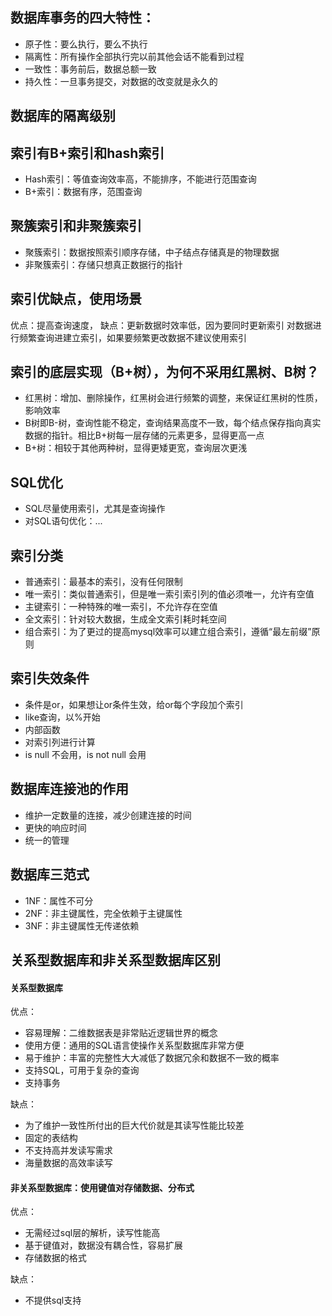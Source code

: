 ## 数据库事务的四大特性：

* 原子性：要么执行，要么不执行
* 隔离性：所有操作全部执行完以前其他会话不能看到过程
* 一致性：事务前后，数据总额一致
* 持久性：一旦事务提交，对数据的改变就是永久的

## 数据库的隔离级别



## 索引有B+索引和hash索引

* Hash索引：等值查询效率高，不能排序，不能进行范围查询
* B+索引：数据有序，范围查询

## 聚簇索引和非聚簇索引

* 聚簇索引：数据按照索引顺序存储，中子结点存储真是的物理数据
* 非聚簇索引：存储只想真正数据行的指针

## 索引优缺点，使用场景

优点：提高查询速度，
缺点：更新数据时效率低，因为要同时更新索引
对数据进行频繁查询进建立索引，如果要频繁更改数据不建议使用索引

## 索引的底层实现（B+树），为何不采用红黑树、B树？

* 红黑树：增加、删除操作，红黑树会进行频繁的调整，来保证红黑树的性质，影响效率
* B树即B-树，查询性能不稳定，查询结果高度不一致，每个结点保存指向真实数据的指针。相比B+树每一层存储的元素更多，显得更高一点
* B+树：相较于其他两种树，显得更矮更宽，查询层次更浅

## SQL优化

* SQL尽量使用索引，尤其是查询操作
* 对SQL语句优化：...

## 索引分类

* 普通索引：最基本的索引，没有任何限制
* 唯一索引：类似普通索引，但是唯一索引索引列的值必须唯一，允许有空值
* 主键索引：一种特殊的唯一索引，不允许存在空值
* 全文索引：针对较大数据，生成全文索引耗时耗空间
* 组合索引：为了更过的提高mysql效率可以建立组合索引，遵循“最左前缀”原则

## 索引失效条件

* 条件是or，如果想让or条件生效，给or每个字段加个索引
* like查询，以%开始
* 内部函数
* 对索引列进行计算
* is null 不会用，is not null 会用

## 数据库连接池的作用

* 维护一定数量的连接，减少创建连接的时间
* 更快的响应时间
* 统一的管理

## 数据库三范式

* 1NF：属性不可分
* 2NF：非主键属性，完全依赖于主键属性
* 3NF：非主键属性无传递依赖

## 关系型数据库和非关系型数据库区别

#### 关系型数据库

优点：

* 容易理解：二维数据表是非常贴近逻辑世界的概念
* 使用方便：通用的SQL语言使操作关系型数据库非常方便
* 易于维护：丰富的完整性大大减低了数据冗余和数据不一致的概率
* 支持SQL，可用于复杂的查询
* 支持事务

缺点：

* 为了维护一致性所付出的巨大代价就是其读写性能比较差
* 固定的表结构
* 不支持高并发读写需求
*  海量数据的高效率读写

#### 非关系型数据库：使用键值对存储数据、分布式

优点：

* 无需经过sql层的解析，读写性能高
* 基于键值对，数据没有耦合性，容易扩展
* 存储数据的格式

缺点：

* 不提供sql支持

